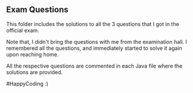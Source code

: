 ## Exam Questions

This folder includes the solutions to all the 3 questions that I got in the official exam.

Note that, I didn't bring the questions with me from the examination hall. I remembered all the questions, and immediately started to solve it again upon reaching home.

All the respective questions are commented in each Java file where the solutions are provided.

#HappyCoding :)
